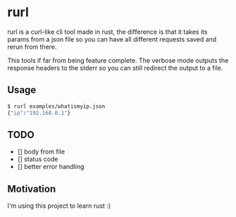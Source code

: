 # rurl
rurl is a curl-like cli tool made in rust, the difference is that it takes its
params from a json file so you can have all different requests saved and rerun
from there.

This tools if far from being feature complete. The verbose mode outputs the
response headers to the stderr so you can still redirect the output to a file.

## Usage

```sh
$ rurl examples/whatismyip.json
{"ip":"192.168.0.1"}
```

## TODO
- [] body from file
- [] status code
- [] better error handling


## Motivation
I'm using this project to learn rust :)